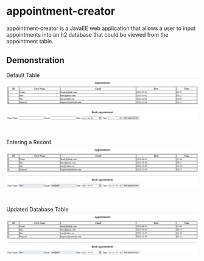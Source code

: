 # appointment-creator

appointment-creator is a JavaEE web application that allows a user to input appointments into an h2 database that could be viewed from the appointment table.

## Demonstration 
Default Table
![default-table](https://github.com/RaviRamchand/appointment-creator/blob/master/images/1.PNG)

<br />

Entering a Record
![record-entry](https://github.com/RaviRamchand/appointment-creator/blob/master/images/2.PNG)

<br />

Updated Database Table
![updated-table](https://github.com/RaviRamchand/appointment-creator/blob/master/images/2.PNG)
